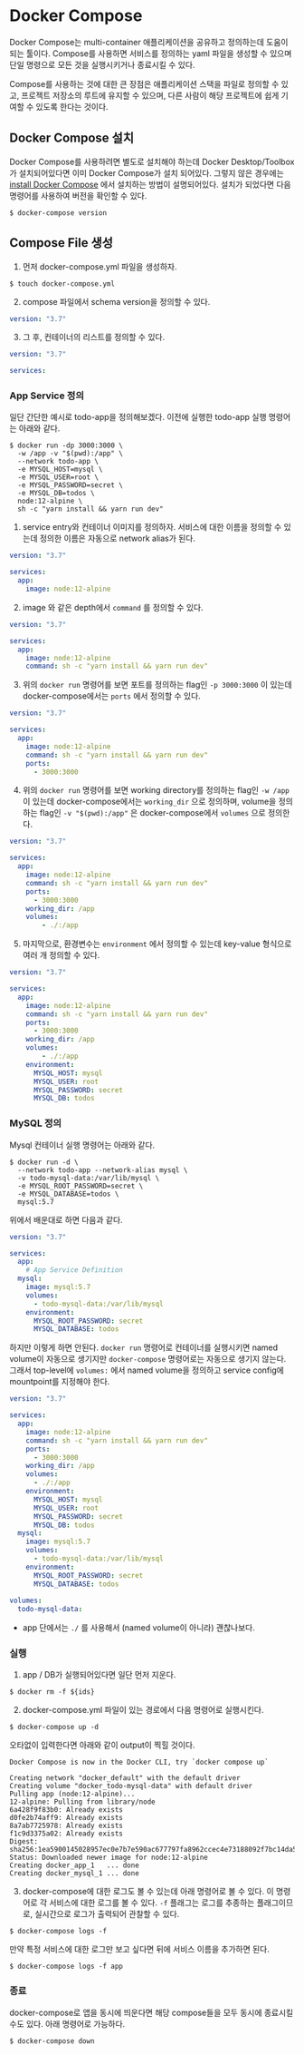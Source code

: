 # Docker Compose

Docker Compose는 multi-container 애플리케이션을 공유하고 정의하는데 도움이 되는 툴이다. Compose를 사용하면 서비스를 정의하는 yaml 파일을 생성할 수 있으며 단일 명령으로 모든 것을 실행시키거나 종료시킬 수 있다.

Compose를 사용하는 것에 대한 큰 장점은 애플리케이션 스택을 파일로 정의할 수 있고, 프로젝트 저장소의 루트에 유지할 수 있으며, 다른 사람이 해당 프로젝트에 쉽게 기여할 수 있도록 한다는 것이다.



## Docker Compose 설치

Docker Compose를 사용하려면 별도로 설치해야 하는데 Docker Desktop/Toolbox가 설치되어있다면 이미 Docker Compose가 설치 되어있다. 그렇지 않은 경우에는  [install Docker Compose](https://docs.docker.com/compose/install/) 에서 설치하는 방법이 설명되어있다. 설치가 되었다면 다음 명령어를 사용하여 버전을 확인할 수 있다.

```shell
$ docker-compose version
```



## Compose File 생성

1. 먼저 docker-compose.yml  파일을 생성하자.

```shell
$ touch docker-compose.yml
```

2. compose 파일에서 schema version을 정의할 수 있다. 

```yaml
version: "3.7"
```

3. 그 후, 컨테이너의 리스트를 정의할 수 있다. 

```yaml
version: "3.7"

services:
```



### App Service 정의

일단 간단한 예시로 todo-app을 정의해보겠다. 이전에 실행한 todo-app 실행 명령어는 아래와 같다.

```shell
$ docker run -dp 3000:3000 \
  -w /app -v "$(pwd):/app" \
  --network todo-app \
  -e MYSQL_HOST=mysql \
  -e MYSQL_USER=root \
  -e MYSQL_PASSWORD=secret \
  -e MYSQL_DB=todos \
  node:12-alpine \
  sh -c "yarn install && yarn run dev"
```



1. service entry와 컨테이너 이미지를 정의하자. 서비스에 대한 이름을 정의할 수 있는데 정의한 이름은 자동으로 network alias가 된다. 

```yaml
version: "3.7"

services:
  app:
    image: node:12-alpine
```

2. image 와 같은 depth에서 `command` 를 정의할 수 있다. 

```yaml
version: "3.7"

services:
  app:
    image: node:12-alpine
    command: sh -c "yarn install && yarn run dev"
```

3. 위의 `docker run` 명령어를 보면 포트를 정의하는 flag인 `-p 3000:3000` 이 있는데 docker-compose에서는 `ports` 에서 정의할 수 있다.

```yaml
version: "3.7"

services:
  app:
    image: node:12-alpine
    command: sh -c "yarn install && yarn run dev"
    ports:
      - 3000:3000
```

4. 위의 `docker run` 명령어를 보면 working directory를 정의하는 flag인 `-w /app` 이 있는데 docker-compose에서는 `working_dir` 으로 정의하며, volume을 정의하는 flag인 `-v "$(pwd):/app"` 은 docker-compose에서 `volumes` 으로 정의한다.

```yaml
version: "3.7"

services:
  app:
    image: node:12-alpine
    command: sh -c "yarn install && yarn run dev"
    ports:
      - 3000:3000
    working_dir: /app
    volumes:
    	- ./:/app
```

5. 마지막으로, 환경변수는 `environment` 에서 정의할 수 있는데 key-value 형식으로 여러 개 정의할 수 있다.

```yaml
version: "3.7"

services:
  app:
    image: node:12-alpine
    command: sh -c "yarn install && yarn run dev"
    ports:
      - 3000:3000
    working_dir: /app
    volumes:
    	- ./:/app
    environment:
      MYSQL_HOST: mysql
      MYSQL_USER: root
      MYSQL_PASSWORD: secret
      MYSQL_DB: todos
```



### MySQL 정의

Mysql 컨테이너 실행 명령어는 아래와 같다.

```shell
$ docker run -d \
  --network todo-app --network-alias mysql \
  -v todo-mysql-data:/var/lib/mysql \
  -e MYSQL_ROOT_PASSWORD=secret \
  -e MYSQL_DATABASE=todos \
  mysql:5.7
```



위에서 배운대로 하면 다음과 같다.

```yaml
version: "3.7"

services:
  app:
    # App Service Definition
  mysql:
    image: mysql:5.7
    volumes:
      - todo-mysql-data:/var/lib/mysql
    environment:
      MYSQL_ROOT_PASSWORD: secret
      MYSQL_DATABASE: todos
```



하지만 이렇게 하면 안된다.  `docker run` 명령어로 컨테이너를 실행시키면 named volume이 자동으로 생기지만 `docker-compose` 명령어로는 자동으로 생기지 않는다. 그래서 top-level에 `volumes:` 에서 named volume을 정의하고 service config에 mountpoint를 지정해야 한다. 

```yaml
version: "3.7"

services:
  app:
    image: node:12-alpine
    command: sh -c "yarn install && yarn run dev"
    ports:
      - 3000:3000
    working_dir: /app
    volumes:
      - ./:/app
    environment:
      MYSQL_HOST: mysql
      MYSQL_USER: root
      MYSQL_PASSWORD: secret
      MYSQL_DB: todos
  mysql:
    image: mysql:5.7
    volumes:
      - todo-mysql-data:/var/lib/mysql
    environment:
      MYSQL_ROOT_PASSWORD: secret
      MYSQL_DATABASE: todos
 
volumes:
  todo-mysql-data:
```

* app 단에서는 `./` 를 사용해서 (named volume이 아니라) 괜찮나보다.



### 실행

1. app / DB가 실행되어있다면 일단 먼저 지운다.

```shell
$ docker rm -f ${ids}
```

2. docker-compose.yml 파일이 있는 경로에서 다음 명령어로 실행시킨다.

```shell
$ docker-compose up -d
```

오타없이 입력한다면 아래와 같이 output이 찍힐 것이다.

```
Docker Compose is now in the Docker CLI, try `docker compose up`

Creating network "docker_default" with the default driver
Creating volume "docker_todo-mysql-data" with default driver
Pulling app (node:12-alpine)...
12-alpine: Pulling from library/node
6a428f9f83b0: Already exists
d0fe2b74aff9: Already exists
8a7ab7725978: Already exists
f1c9d3375a02: Already exists
Digest: sha256:1ea5900145028957ec0e7b7e590ac677797fa8962ccec4e73188092f7bc14da5
Status: Downloaded newer image for node:12-alpine
Creating docker_app_1   ... done
Creating docker_mysql_1 ... done
```

3. docker-compose에 대한 로그도 볼 수 있는데 아래 명령어로 볼 수 있다. 이 명령어로 각 서비스에 대한 로그를 볼 수 있다. `-f` 플래그는 로그를 추종하는 플래그이므로, 실시간으로 로그가 출력되어 관찰할 수 있다.

```shell
$ docker-compose logs -f
```

만약 특정 서비스에 대한 로그만 보고 싶다면 뒤에 서비스 이름을 추가하면 된다.

```shell
$ docker-compose logs -f app
```



### 종료

docker-compose로 앱을 동시에 띄운다면 해당 compose들을 모두 동시에 종료시킬 수도 있다. 아래 명령어로 가능하다.

```shell
$ docker-compose down
```



